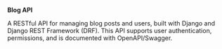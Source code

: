 **Blog API**

A RESTful API for managing blog posts and users, built with Django and Django REST Framework (DRF). This API supports user authentication, permissions, and is documented with OpenAPI/Swagger.
